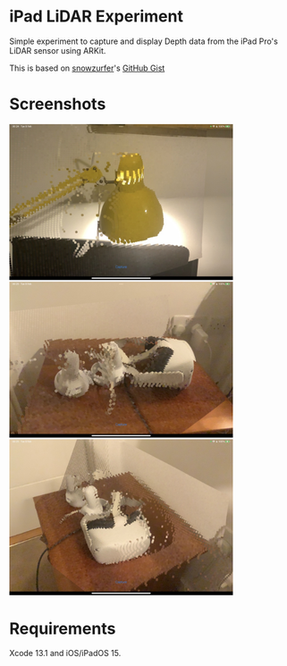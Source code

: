 # iPad LiDAR Experiment

Simple experiment to capture and display Depth data from the iPad Pro's LiDAR sensor using ARKit.

This is based on [snowzurfer](https://gist.github.com/snowzurfer)'s [GitHub Gist](https://gist.github.com/snowzurfer/1e90678d0d23d3295dda9a0cc93b2453)

# Screenshots

<img src="Images/1.jpg" width="400"/>

<img src="Images/2.jpg" width="400"/>

<img src="Images/3.jpg" width="400"/>

# Requirements

Xcode 13.1 and iOS/iPadOS 15. 
